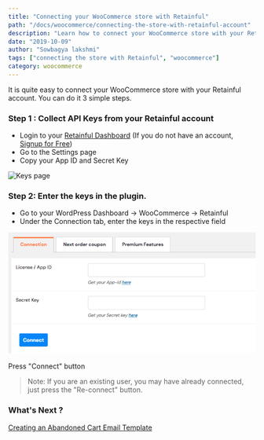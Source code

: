 ```yaml
---
title: "Connecting your WooCommerce store with Retainful"
path: "/docs/woocommerce/connecting-the-store-with-retainful-account"
description: "Learn how to connect your WooCommerce store with your Retainful account"
date: "2019-10-09"
author: "Sowbagya lakshmi"
tags: ["connecting the store with Retainful", "woocommerce"]
category: woocommerce
---
```


It is quite easy to connect your WooCommerce store with your Retainful account. You can do it 3 simple steps.

### Step 1 : Collect API Keys from your Retainful account

- Login to your [Retainful Dashboard](https://app.retainful.com)  (If you do not have an account, [Signup for Free](https://app.reteinful.com))
- Go to the Settings page
- Copy your App ID and Secret Key

![Keys page](../../images/docs/connecting-the-store-with-retainful/1.x-keys-page.png)

### Step 2: Enter the keys in the plugin.

- Go to your WordPress Dashboard -> WooCommerce -> Retainful
- Under the Connection tab, enter the keys in the respective field

![Connection Tab](https://raw.githubusercontent.com/retainful/site-images/master/docs/Installation/connection-tab.png)

Press "Connect" button

> Note: If you are an existing user, you may have already connected, just press the "Re-connect" button.


### What's Next ?

[Creating an Abandoned Cart Email Template](https://www.retainful.com/docs/woocommerce/customizing-the-email-templates-using-drag-and-drop-editor)
